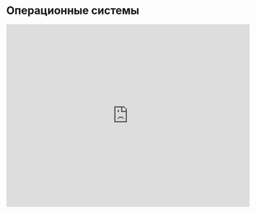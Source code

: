 # Операционные системы
<iframe width="640" height="480" src="https://www.youtube.com/embed/GYYqIdgHD6c?list=PLU-TUGRFxOHjfl2oMuOjWutiAn1HT9Xfe" frameborder="0" allowfullscreen></iframe>
